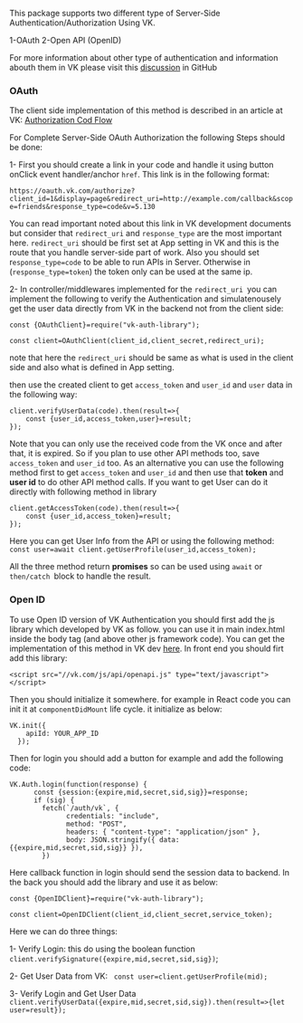 This package supports two different type of Server-Side Authentication/Authorization Using VK.

1-OAuth
2-Open API (OpenID)

For more information about other type of authentication and information abouth them in VK please visit this [discussion](https://github.com/abdollahkahne/Auth/discussions/2) in GitHub

### OAuth
The client side implementation of this method is described in an article at VK: [Authorization Cod Flow](https://vk.com/dev/authcode_flow_user)

For Complete Server-Side OAuth Authorization the following Steps should be done:

1- First you should create a link in your code and handle it using button onClick event handler/anchor `href`. This link is in the following format:

`https://oauth.vk.com/authorize?client_id=1&display=page&redirect_uri=http://example.com/callback&scope=friends&response_type=code&v=5.130`

You can read important noted about this link in VK development documents but consider that `redirect_uri` and `response_type` are the most important here. `redirect_uri` should be first set at App setting in VK and this is the route that you handle server-side part of work. Also you should set r`esponse_type=code` to be able to run APIs in Server. Otherwise in (`response_type=token`) the token only can be used at the same ip.


2- In controller/middlewares implemented for the `redirect_uri `you can implement the following to verify the Authentication and simulatenousely get the user data directly from VK in the backend not from the client side:


```
const {OAuthClient}=require("vk-auth-library");

const client=OAuthClient(client_id,client_secret,redirect_uri);
```

note that here the `redirect_uri` should be same as what is used in the client side and also what is defined in App setting.

then use the created client to get `access_token` and `user_id` and `user` data in the following way:


```
client.verifyUserData(code).then(result=>{
    const {user_id,access_token,user}=result;
});
```

 Note that you can only use the received code from the VK once and after that, it is expired.
  So if you plan to use other API methods too, save `access_token` and `user_id` too. As an alternative you can use the following method first to get `access_token` and `user_id`  and then use that **token** and **user id** to do other API method calls. If you want to get User can do it directly with following method in library

```
client.getAccessToken(code).then(result=>{
    const {user_id,access_token}=result;
});
```

Here you can get User Info from the API or using the following method:
`const user=await client.getUserProfile(user_id,access_token);`


All the three method return **promises** so can be used using `await` or `then/catch `block to handle the result.


### Open ID
To use Open ID version of VK Authentication you should first add the js library which developed by VK as follow. you can use it in main index.html  inside the body tag (and above other js framework code). You can get the implementation of this method in VK dev [here](https://vk.com/dev/openapi?f=2.1.%20Usual%20Initialization).
In front end you should firt add this library:

`<script src="//vk.com/js/api/openapi.js" type="text/javascript"></script>`

Then you should initialize it somewhere. for example in React code you can init it at `componentDidMount` life cycle. it initialize as below:

```
VK.init({
    apiId: YOUR_APP_ID
  });
```

Then for login you should add a button for example and add the following code:

```
VK.Auth.login(function(response) {
      const {session:{expire,mid,secret,sid,sig}}=response;
      if (sig) {
        fetch(`/auth/vk`, {
              credentials: "include",
              method: "POST",
              headers: { "content-type": "application/json" },
              body: JSON.stringify({ data: {{expire,mid,secret,sid,sig}} }),
        })
```

Here callback function in login should send the session data to backend.
In the back you should add the library and use it as below:


```
const {OpenIDClient}=require("vk-auth-library");

const client=OpenIDClient(client_id,client_secret,service_token);
```

Here we can do three things:

1- Verify Login: this do using the boolean function `client.verifySignature({expire,mid,secret,sid,sig})`;

2- Get User Data from VK: ` const user=client.getUserProfile(mid);`

3- Verify Login and Get User Data `client.verifyUserData({expire,mid,secret,sid,sig}).then(result=>{let user=result});`
